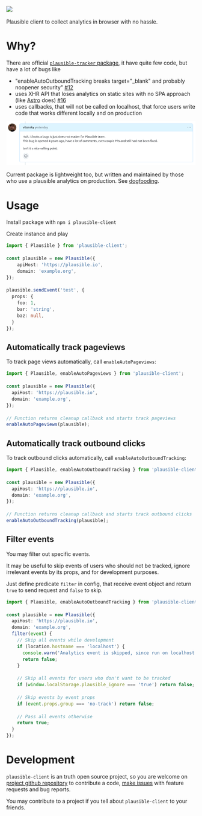[![](https://img.shields.io/npm/v/plausible-client.svg)](https://www.npmjs.com/package/plausible-client)

Plausible client to collect analytics in browser with no hassle.

# Why?

There are official [`plausible-tracker` package](https://github.com/plausible/plausible-tracker), it have quite few code, but have a lot of bugs like
- "enableAutoOutboundTracking breaks target="_blank" and probably noopener security" [#12](https://github.com/plausible/plausible-tracker/issues/12)
- uses XHR API that loses analytics on static sites with no SPA approach (like [Astro](https://astro.build/) does) [#16](https://github.com/plausible/plausible-tracker/issues/16)
- uses callbacks, that will not be called on localhost, that force users write code that works different locally and on production

![](./assets/plausible-tracker-maintenance.png)

Current package is lightweight too, but written and maintained by those who use a plausible analytics on production. See [dogfooding](https://en.wikipedia.org/wiki/Eating_your_own_dog_food).

# Usage

Install package with `npm i plausible-client`

Create instance and play

```ts
import { Plausible } from 'plausible-client';

const plausible = new Plausible({
	apiHost: 'https://plausible.io',
	domain: 'example.org',
});

plausible.sendEvent('test', {
  props: {
    foo: 1,
    bar: 'string',
    baz: null,
  }
});
```

## Automatically track pageviews

To track page views automatically, call `enableAutoPageviews`:

```ts
import { Plausible, enableAutoPageviews } from 'plausible-client';

const plausible = new Plausible({
  apiHost: 'https://plausible.io',
  domain: 'example.org',
});

// Function returns cleanup callback and starts track pageviews
enableAutoPageviews(plausible);
```

## Automatically track outbound clicks

To track outbound clicks automatically, call `enableAutoOutboundTracking`:

```ts
import { Plausible, enableAutoOutboundTracking } from 'plausible-client';

const plausible = new Plausible({
  apiHost: 'https://plausible.io',
  domain: 'example.org',
});

// Function returns cleanup callback and starts track outbound clicks
enableAutoOutboundTracking(plausible);
```

## Filter events

You may filter out specific events.

It may be useful to skip events of users who should not be tracked, ignore irrelevant events by its props, and for development purposes.

Just define predicate `filter` in config, that receive event object and return `true` to send request and `false` to skip.

```ts
import { Plausible, enableAutoOutboundTracking } from 'plausible-client';

const plausible = new Plausible({
  apiHost: 'https://plausible.io',
  domain: 'example.org',
  filter(event) {
    // Skip all events while development
    if (location.hostname === 'localhost') {
      console.warn('Analytics event is skipped, since run on localhost', event);
      return false;
    }

    // Skip all events for users who don't want to be tracked
    if (window.localStorage.plausible_ignore === 'true') return false;

    // Skip events by event props
    if (event.props.group === 'no-track') return false;

    // Pass all events otherwise
    return true;
  }
});
```

# Development

`plausible-client` is an truth open source project, so you are welcome on [project github repository](https://github.com/vitonsky/plausible-client/) to contribute a code, [make issues](https://github.com/vitonsky/plausible-client/issues/new/choose) with feature requests and bug reports.

You may contribute to a project if you tell about `plausible-client` to your friends.
